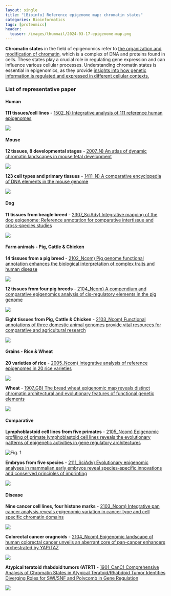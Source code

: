 ```yaml
---
layout: single
title: "[Bioinfo] Reference epigenome map: chromatin states"
categories: Bioinformatics
tags: [proteomics]
header:
  teaser: /images/thumnail/2024-03-17-epigenome-map.png
---
```


**Chromatin states** in the field of epigenomics refer to <u>the organization and modification of chromatin</u>, which is a complex of DNA and proteins found in cells. These states play a crucial role in regulating gene expression and can influence various cellular processes. Understanding chromatin states is essential in epigenomics, as they provide <u>insights into how genetic information is regulated and expressed in different cellular contexts.</u>

### List of representative paper

#### Human

**111 tissues/cell lines** - [1502_N) Integrative analysis of 111 reference human epigenomes](![https://www.nature.com/articles/nature14248]())

![](../../images/2024-03-17-epigenome-map/2024-03-17-21-53-45-image.png)

#### Mouse

**12 tissues, 8 developmental stages** - [2007_N) An atlas of dynamic chromatin landscapes in mouse fetal development](https://www.nature.com/articles/s41586-020-2093-3)

![](../../images/2024-03-17-epigenome-map/2024-03-17-21-50-40-image.png)

**123 cell types and primary tissues** - [1411_N) A comparative encyclopedia of DNA elements in the mouse genome](https://www.nature.com/articles/nature13992)

![](../../images/2024-03-17-epigenome-map/2024-03-18-22-02-54-image.png)

#### Dog

**11 tissues from beagle breed** - [2307_SciAdv) Integrative mapping of the dog epigenome: Reference annotation for comparative intertissue and cross-species studies](https://www.science.org/doi/full/10.1126/sciadv.ade3399?rfr_dat=cr_pub++0pubmed&url_ver=Z39.88-2003&rfr_id=ori%3Arid%3Acrossref.org)

![](../../images/2024-03-17-epigenome-map/2024-03-18-21-00-10-image.png)

#### Farm animals - Pig, Cattle & Chicken

**14 tissues from a pig breed** - [2102_Ncom) Pig genome functional annotation enhances the biological interpretation of complex traits and human disease](https://www.nature.com/articles/s41467-021-26153-7?proof=tExtended)

![](../../images/2024-03-17-epigenome-map/2024-03-17-21-33-15-image.png)

**12 tissues from four pig breeds** - [2104_Ncom) A compendium and comparative epigenomics analysis of cis-regulatory elements in the pig genome](https://www.nature.com/articles/s41467-021-22448-x#Sec11)

![](../../images/2024-03-17-epigenome-map/2024-03-17-21-37-38-image.png)

**Eight tissues from Pig, Cattle & Chicken** - [2103_Ncom) Functional annotations of three domestic animal genomes provide vital resources for comparative and agricultural research](https://www.nature.com/articles/s41467-021-22100-8)

![](../../images/2024-03-17-epigenome-map/2024-03-17-22-49-32-image.png)

#### Grains - Rice & Wheat

**20 varieties of rice** - [2005_Ncom) Integrative analysis of reference epigenomes in 20 rice varieties](https://www.nature.com/articles/s41467-020-16457-5)

![](../../images/2024-03-17-epigenome-map/2024-03-17-22-03-53-image.png)

**Wheat** - [1907_GB) The bread wheat epigenomic map reveals distinct chromatin architectural and evolutionary features of functional genetic elements](https://genomebiology.biomedcentral.com/articles/10.1186/s13059-019-1746-8)

![](../../images/2024-03-17-epigenome-map/2024-03-17-22-11-26-image.png)

#### Comparative

**Lymphoblastoid cell lines from five primates** - [2105_Ncom) Epigenomic profiling of primate lymphoblastoid cell lines reveals the evolutionary patterns of epigenetic activities in gene regulatory architectures](https://www.nature.com/articles/s41467-021-23397-1)

![Fig. 1](https://media.springernature.com/full/springer-static/image/art%3A10.1038%2Fs41467-021-23397-1/MediaObjects/41467_2021_23397_Fig1_HTML.png)

**Embryos from five species** - [2111_SciAdv) Evolutionary epigenomic analyses in mammalian early embryos reveal species-specific innovations and conserved principles of imprinting](https://www.science.org/doi/10.1126/sciadv.abi6178)

![](../../images/2024-03-17-epigenome-map/2024-03-17-22-26-21-image.png)

#### Disease

**Nine cancer cell lines, four histone marks** - [2103_Ncom) Integrative pan cancer analysis reveals epigenomic variation in cancer type and cell specific chromatin domains](https://www.nature.com/articles/s41467-021-21707-1)

![](../../images/2024-03-17-epigenome-map/2024-03-17-22-19-48-image.png)

**Colorectal cancer oragnoids** - [2104_Ncom) Epigenomic landscape of human colorectal cancer unveils an aberrant core of pan-cancer enhancers orchestrated by YAP/TAZ](https://www.nature.com/articles/s41467-021-22544-y)

![](../../images/2024-03-17-epigenome-map/2024-03-17-22-36-53-image.png)

**Atypical teratoid rhabdoid tumors (ATRT)** - [1901_CanC) Comprehensive Analysis of Chromatin States in Atypical Teratoid/Rhabdoid Tumor Identifies Diverging Roles for SWI/SNF and Polycomb in Gene Regulation](https://www.sciencedirect.com/science/article/pii/S153561081830535X)

![](../../images/2024-03-17-epigenome-map/2024-03-17-22-43-35-image.png)
